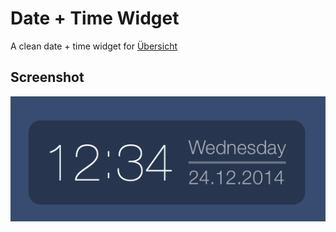 Date + Time Widget
===================

A clean date + time widget for [Übersicht](http://tracesof.net/uebersicht)

## Screenshot
![Date + Time widget for Übersicht](./screenshot.png)
